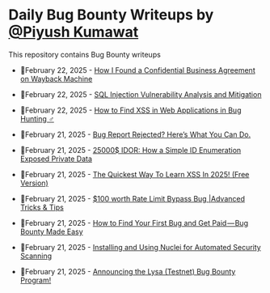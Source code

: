 # Daily Bug Bounty Writeups by [@Piyush Kumawat](https://twitter.com/piyush_supiy) 
This repository contains Bug Bounty writeups

<!-- BLOG-POST-LIST:START -->
 - 💯February 22, 2025 - [How I Found a Confidential Business Agreement on Wayback Machine](https://aiwolfie.medium.com/how-i-found-a-confidential-business-agreement-on-wayback-machine-efd1f0abf4cf?source=rss------bug_bounty-5) 

 - 💯February 22, 2025 - [SQL Injection Vulnerability Analysis and Mitigation](https://medium.com/@shibinkodoth1/sql-injection-vulnerability-analysis-and-mitigation-4a3180976145?source=rss------bug_bounty-5) 

 - 💯February 22, 2025 - [How to Find XSS in Web Applications in Bug Hunting ️‍♂️](https://medium.com/@vipulsonule71/how-to-find-xss-in-web-applications-in-bug-hunting-%EF%B8%8F-%EF%B8%8F-e5b3e9e27835?source=rss------bug_bounty-5) 

 - 💯February 21, 2025 - [Bug Report Rejected? Here’s What You Can Do.](https://medium.com/@HackerNasr/bug-report-rejected-heres-what-you-can-do-b4407d7c19b8?source=rss------bug_bounty-5) 

 - 💯February 21, 2025 - [25000$ IDOR: How a Simple ID Enumeration Exposed Private Data](https://osintteam.blog/25000-idor-how-a-simple-id-enumeration-exposed-private-data-7de2f60c46fd?source=rss------bug_bounty-5) 

 - 💯February 21, 2025 - [The Quickest Way To Learn XSS In 2025! &lpar;Free Version&rpar;](https://medium.com/@bombhajohn/the-quickest-way-to-learn-xss-in-2025-free-version-b006fa64f3ed?source=rss------bug_bounty-5) 

 - 💯February 21, 2025 - [$100 worth Rate Limit Bypass Bug |Advanced Tricks &amp; Tips](https://it4chis3c.medium.com/100-worth-rate-limit-bypass-bug-advanced-tricks-tips-7722a98553e3?source=rss------bug_bounty-5) 

 - 💯February 21, 2025 - [How to Find Your First Bug and Get Paid — Bug Bounty Made Easy](https://krishna-cyber.medium.com/how-to-find-your-first-bug-and-get-paid-bug-bounty-made-easy-da3de634265c?source=rss------bug_bounty-5) 

 - 💯February 21, 2025 - [Installing and Using Nuclei for Automated Security Scanning](https://abhayal.medium.com/installing-and-using-nuclei-for-automated-security-scanning-1b4f53de3ae5?source=rss------bug_bounty-5) 

 - 💯February 21, 2025 - [Announcing the Lysa &lpar;Testnet&rpar; Bug Bounty Program!](https://medium.com/@GoRWAChain/announcing-the-lysa-testnet-bug-bounty-program-b73ed9adbd5c?source=rss------bug_bounty-5) 
<!-- BLOG-POST-LIST:END -->
